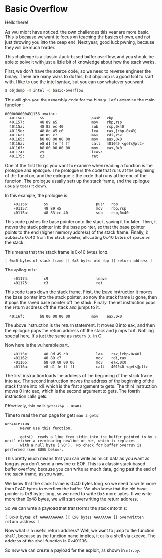 # Basic Overflow

Hello there!

As you might have noticed, the pwn challenges
this year are more basic. This is because we want to focus on
teaching the basics of pwn, and not just throwing you into the
deep end. Next year, good luck pwning, because they will be
much harder.

This challenge is a classic stack-based buffer overflow, and you
should be able to solve it with just a little bit of knowledge
about how the stack works.

First, we don't have the source code, so we need to reverse
engineer the binary. There are many ways to do this, but
objdump is a good tool to start with.
I like to use the intel syntax, but you can use whatever you want.

```bash
$ objdump -M intel -d basic-overflow
```


This will give you the assembly code for the binary.
Let's examine the main function:

```
0000000000401156 <main>:
  401156:       55                      push   rbp
  401157:       48 89 e5                mov    rbp,rsp
  40115a:       48 83 ec 40             sub    rsp,0x40
  40115e:       48 8d 45 c0             lea    rax,[rbp-0x40]
  401162:       48 89 c7                mov    rdi,rax
  401165:       b8 00 00 00 00          mov    eax,0x0
  40116a:       e8 d1 fe ff ff          call   401040 <gets@plt>
  40116f:       b8 00 00 00 00          mov    eax,0x0
  401174:       c9                      leave
  401175:       c3                      ret
```

One of the first things you want to examine when reading a function
is the prologue and epilogue. The prologue is the code that runs
at the beginning of the function, and the epilogue is the code
that runs at the end of the function. The prologue usually sets
up the stack frame, and the epilogue usually tears it down.

In this example, the prologue is:

```
	401156:       55                      push   rbp
	401157:       48 89 e5                mov    rbp,rsp
	40115a:       48 83 ec 40             sub    rsp,0x40
```

This code pushes the base pointer onto the stack, saving it
for later. Then, it moves the stack pointer into the base pointer,
so that the base pointer points to the end (higher memory address) of the stack frame.
Finally, it subtracts 0x40 from the stack pointer, allocating
0x40 bytes of space on the stack.

This means that the stack frame is 0x40 bytes long.

```
[ 0x40 bytes of stack frame ][ 0x8 bytes old rbp ][ return address ]
```

The epilogue is:

```
	401174:       c9                      leave
	401175:       c3                      ret
```

This code tears down the stack frame. First, the leave instruction it moves the base pointer into the stack pointer, so now the stack
frame is gone, then it pops the saved base pointer off the stack.
Finally, the ret instruction pops the return address off the stack
and jumps to it.

```
  40116f:       b8 00 00 00 00          mov    eax,0x0
```

The above instruction is the return statement. It moves 0 into eax,
and then the epilogue pops the return address off the stack and
jumps to it. Nothing special here. It's just the same as 
`return 0;` in C.

Now here is the vulnerable part.

```
	40115e:       48 8d 45 c0             lea    rax,[rbp-0x40]
	401162:       48 89 c7                mov    rdi,rax
	401165:       b8 00 00 00 00          mov    eax,0x0
	40116a:       e8 d1 fe ff ff          call   401040 <gets@plt>
```

The first instruction loads the address of the beginning of the stack frame into rax. The second instruction moves the address of the beginning of the stack frame into rdi, which is the first argument to gets. The third instruction moves 0 into eax, which is the second argument to gets. The fourth instruction calls gets.

Effectively, this calls `gets(rbp - 0x40)`.

Time to read the man page for gets `man 3 gets`:

```
DESCRIPTION
       Never use this function.

       gets()  reads a line from stdin into the buffer pointed to by s until either a terminating newline or EOF, which it replaces
       with a null byte ('\0').  No check for buffer overrun is performed (see BUGS below).
```

This pretty much means that you can write as much data as you want
as long as you don't send a newline or EOF. This is a classic
stack-based buffer overflow, because you can write as much data,
going past the end of the stack frame, as you want.

We know that the stack frame is 0x40 bytes long, so we need to
write more than 0x40 bytes to overflow the buffer. We also know
that the old base pointer is 0x8 bytes long, so we need to write
0x8 more bytes. If we write more than 0x48 bytes, we will start
overwriting the return address.

So we can write a payload that transforms the stack into this:

```
[ 0x40 bytes of AAAAAAAAAAA ][ 0x8 bytes AAAAAAAA ][ overwritten return address ]
```

Now what is a useful return address? Well, we want to jump to
the function `shell`, because as the function name implies, it
calls a shell via execve. The address of the shell function is
0x401136.

So now we can create a payload for the exploit, as shown in `ntr.py`.
